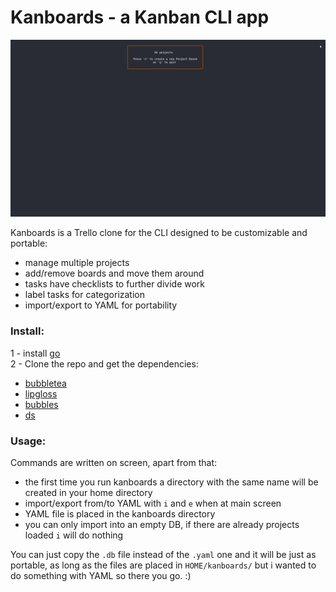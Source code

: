 # Kanboards - a Kanban CLI app  
![image](demo.gif)  

Kanboards is a Trello clone for the CLI designed to be customizable and portable:  
- manage multiple projects
- add/remove boards and move them around
- tasks have checklists to further divide work
- label tasks for categorization    
- import/export to YAML for portability   

### Install:  
1 - install [go](https://go.dev/doc/install)  
2 - Clone the repo and get the dependencies:  
- [bubbletea](https://github.com/charmbracelet/bubbletea)
- [lipgloss](https://github.com/charmbracelet/lipgloss)  
- [bubbles](https://github.com/charmbracelet/bubbles)
- [ds](https://github.com/Anacardo89/ds)

### Usage:  
Commands are written on screen, apart from that:  
- the first time you run kanboards a directory with the same name will be created in your home directory  
- import/export from/to YAML with `i` and `e` when at main screen  
- YAML file is placed in the kanboards directory  
- you can only import into an empty DB, if there are already projects loaded `i` will do nothing  

You can just copy the `.db` file instead of the `.yaml` one and it will be just as portable, as long as the files are placed in `HOME/kanboards/` but i wanted to do something with YAML so there you go. :)
